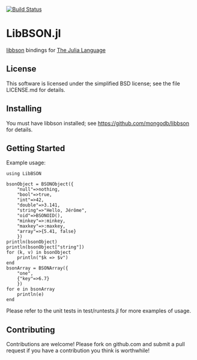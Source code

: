 [![Build Status](https://travis-ci.org/pzion/LibBSON.jl.svg?branch=master)](https://travis-ci.org/pzion/LibBSON.jl)

LibBSON.jl
==========

[libbson](https://github.com/mongodb/libbson) bindings for [The Julia Language](http://julialang.org/)


License
-------

This software is licensed under the simplified BSD license; see the file LICENSE.md for details.


Installing
----------

You must have libbson installed; see https://github.com/mongodb/libbson for details.


Getting Started
---------------

Example usage:

    using LibBSON

    bsonObject = BSONObject({
        "null"=>nothing,
        "bool"=>true,
        "int"=>42,
        "double"=>3.141,
        "string"=>"Hello, Jérôme",
        "oid"=>BSONOID(),
        "minkey"=>:minkey,
        "maxkey"=>:maxkey,
        "array"=>{5.41, false}
        })
    println(bsonObject)
    println(bsonObject["string"])
    for (k, v) in bsonObject
        println("$k => $v")
    end
    bsonArray = BSONArray({
        "one",
        {"key"=>6.7}
        })
    for e in bsonArray
        println(e)
    end

Please refer to the unit tests in test/runtests.jl for more examples of usage.


Contributing
------------

Contributions are welcome!  Please fork on github.com and submit a pull request if you have a contribution you think is worthwhile!
